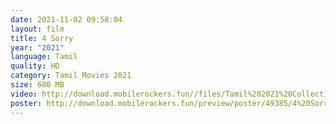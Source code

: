 ```yaml
---
date: 2021-11-02 09:58:04
layout: film
title: 4 Sorry
year: "2021"
language: Tamil
quality: HD
category: Tamil Movies 2021
size: 600 MB
video: http://download.mobilerockers.fun//files/Tamil%202021%20Collection/4%20Sorry%20(2021)/4%20Sorry%20(2021)%20Full%20Movies/4%20Sorry%20(2021)%20DVDRip/4%20Sorry%20(2021)%20DVDRip%20Single%20Part.mp4
poster: http://download.mobilerockers.fun/preview/poster/49385/4%20Sorry%20(2021).png
---
```

